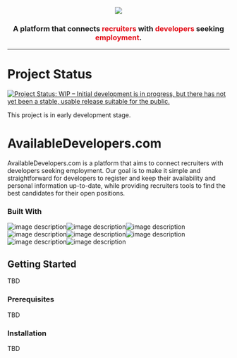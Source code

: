 <p align="center">
  <img src="https://i.ibb.co/87NsT3s/templogo-WITHOUTTIRAS.jpg">
</p>

<h3 align="center"> A platform that connects <spam style="color:#E30814">recruiters</spam> with <spam style="color:#E30814">developers</spam> seeking <spam style="color:#E30814">employment</spam>.</h4>

<hr />

# Project Status

[![Project Status: WIP – Initial development is in progress, but there has not yet been a stable, usable release suitable for the public.](https://www.repostatus.org/badges/latest/wip.svg)](https://www.repostatus.org/#wip)

This project is in early development stage.

# AvailableDevelopers.com

AvailableDevelopers.com is a platform that aims to connect recruiters with developers seeking employment. Our goal is to make it simple and straightforward for developers to register and keep their availability and personal information up-to-date, while providing recruiters tools to find the best candidates for their open positions.

### Built With

![image description](https://img.shields.io/badge/PHP-777BB4?style=for-the-badge&logo=php&logoColor=white)![image description](https://img.shields.io/badge/Laravel-FF2D20?style=for-the-badge&logo=laravel&logoColor=white)![image description](https://img.shields.io/badge/livewire-4e56a6?style=for-the-badge&logo=livewire&logoColor=white)![image description](https://img.shields.io/badge/HTML5-E34F26?style=for-the-badge&logo=html5&logoColor=white)![image description](https://img.shields.io/badge/Tailwind_CSS-38B2AC?style=for-the-badge&logo=tailwind-css&logoColor=white)![image description](https://img.shields.io/badge/PostgreSQL-316192?style=for-the-badge&logo=postgresql&logoColor=white)![image description](https://img.shields.io/badge/JavaScript-323330?style=for-the-badge&logo=javascript&logoColor=F7DF1E)![image description](https://img.shields.io/badge/Alpine%20JS-8BC0D0?style=for-the-badge&logo=alpinedotjs&logoColor=black)


## Getting Started

TBD

### Prerequisites

TBD

### Installation

TBD
